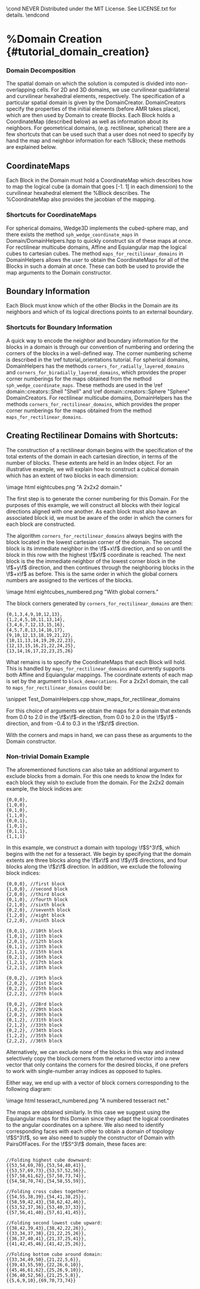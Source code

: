 \cond NEVER
Distributed under the MIT License.
See LICENSE.txt for details.
\endcond
# %Domain Creation {#tutorial_domain_creation}

### Domain Decomposition
The spatial domain on which the solution is computed is divided into
non-overlapping cells. For 2D and 3D domains, we use curvilinear
quadrilateral and curvilinear hexahedral elements, respectively. The
specification of a particular spatial domain is given by the DomainCreator.
DomainCreators specify the properties of the initial elements (before AMR takes
place), which are then used by Domain to create Blocks. Each Block
holds a CoordinateMap (described below) as well as information about its
neighbors. For geometrical domains, (e.g. rectilinear, spherical) there are a
few shortcuts that can be used such that a user does not need to specify by
hand the map and neighbor information for each %Block; these methods are
explained below.

## CoordinateMaps
Each Block in the Domain must hold a CoordinateMap which describes how to
map the logical cube (a domain that goes [-1. 1] in each dimension) to the
curvilinear hexahedral element the %Block describes. The %CoordinateMap
also provides the jacobian of the mapping.

### Shortcuts for CoordinateMaps
For spherical domains, Wedge3D implements the cubed-sphere map, and there
exists the method `sph_wedge_coordinate_maps` in Domain/DomainHelpers.hpp to
quickly construct six of these maps at once. For rectilinear multicube domains,
Affine and Equiangular map the logical cubes to cartesian cubes. The method
`maps_for_rectilinear_domains` in DomainHelpers allows the user to obtain
the CoordinateMaps for all of the Blocks in such a domain at once. These
can both be used to provide the map arguments to the Domain constructor.

## Boundary Information
Each Block must know which of the other Blocks in the Domain are its
neighbors and which of its logical directions points to an external boundary.

### Shortcuts for Boundary Information
A quick way to encode the neighbor and boundary information for the blocks
in a domain is through our convention of numbering and ordering the corners
of the blocks in a well-defined way. The corner numbering scheme is described
in the \ref tutorial_orientations tutorial. For spherical domains,
DomainHelpers has the methods `corners_for_radially_layered_domains` and
`corners_for_biradially_layered_domains`, which provides the proper corner
numberings for the maps obtained from the method `sph_wedge_coordinate_maps`.
These methods are used in the \ref domain::creators::Shell "Shell" and
\ref domain::creators::Sphere "Sphere" DomainCreators.
For rectilinear multicube domains, DomainHelpers has the methods
`corners_for_rectilinear_domains`, which provides the proper corner
numberings for the maps obtained from the method
`maps_for_rectilinear_domains`.

## Creating Rectilinear Domains with Shortcuts:
The construction of a rectilinear domain begins with the specification of
the total extents of the domain in each cartesian direction, in terms of
the number of blocks. These extents are held in an Index object.
For an illustrative example, we will explain how to construct a cubical
domain which has an extent of two blocks in each dimension:

\image html eightcubes.png "A 2x2x2 domain."

The first step is to generate the corner numbering for this Domain. For
the purposes of this example, we will construct all blocks with their
logical directions aligned with one another. As each block must also have
an associated block id, we must be aware of the order in which the corners
for each block are constructed.

The algorithm `corners_for_rectilinear_domains` always begins with the block
located in the lowest cartesian corner of the domain. The second block is
its immediate neighbor in the \f$+x\f$ direction, and so on until the block
in this row with the highest \f$x\f$ coordinate is reached. The next block is
the the immediate neighbor of the lowest corner block in the \f$+y\f$
direction, and then continues through the neighboring blocks in the \f$+x\f$ as
before. This is the same order in which the global corners numbers are assigned
to the vertices of the blocks.

\image html eightcubes_numbered.png "With global corners."

The block corners generated by `corners_for_rectilinear_domains` are then:

```
{0,1,3,4,9,10,12,13},
{1,2,4,5,10,11,13,14},
{3,4,6,7,12,13,15,16},
{4,5,7,8,13,14,16,17},
{9,10,12,13,18,19,21,22},
{10,11,13,14,19,20,22,23},
{12,13,15,16,21,22,24,25},
{13,14,16,17,22,23,25,26}

```

What remains is to specify the CoordinateMaps that each Block will hold.
This is handled by `maps_for_rectilinear_domains` and currently supports
both Affine and Equiangular mappings. The coordinate extents of each map
is set by the argument to `block_demarcations`. For a 2x2x1 domain, the
call to `maps_for_rectilinear_domains` could be:

\snippet Test_DomainHelpers.cpp show_maps_for_rectilinear_domains

For this choice of arguments we obtain the maps for a domain that extends
from 0.0 to 2.0 in the \f$x\f$-direction, from 0.0 to 2.0 in the \f$y\f$
-direction, and from -0.4 to 0.3 in the \f$z\f$ direction.

With the corners and maps in hand, we can pass these as arguments to the
Domain constructor.

### Non-trivial Domain Example
The aforementioned functions can also take an additional argument to exclude
blocks from a domain. For this one needs to know the Index<Dim> for each block
they wish to exclude from the domain. For the 2x2x2 domain example, the block
indices are:

```
{0,0,0},
{1,0,0},
{0,1,0},
{1,1,0},
{0,0,1},
{1,0,1},
{0,1,1},
{1,1,1}

```

In this example, we construct a domain with topology \f$S^3\f$, which begins
with the net for a tesseract. We begin by specifying that the domain extents
are three blocks along the \f$x\f$ and \f$y\f$ directions, and four blocks
along the \f$z\f$ direction. In addition, we exclude the following block
indices:

```
{0,0,0}, //first block
{1,0,0}, //second block
{2,0,0}, //third block
{0,1,0}, //fourth block
{2,1,0}, //sixth block
{0,2,0}, //seventh block
{1,2,0}, //eight block
{2,2,0}, //ninth block

{0,0,1}, //10th block
{1,0,1}, //11th block
{2,0,1}, //12th block
{0,1,1}, //13th block
{2,1,1}, //15th block
{0,2,1}, //16th block
{1,2,1}, //17th block
{2,2,1}, //18th block

{0,0,2}, //19th block
{2,0,2}, //21st block
{0,2,2}, //25th block
{2,2,2}, //27th block

{0,0,2}, //28rd block
{1,0,2}, //29th block
{2,0,2}, //30th block
{0,1,2}, //31th block
{2,1,2}, //33th block
{0,2,2}, //34th block
{1,2,2}, //35th block
{2,2,2}, //36th block

```
Alternatively, we can exclude none of the blocks in this way and instead
selectively copy the block corners from the returned vector into a new vector
that only contains the corners for the desired blocks, if one prefers to work
with single-number array indices as opposed to tuples.

Either way, we end up with a vector of block corners corresponding to the
following diagram:

\image html tesseract_numbered.png "A numbered tesseract net."

The maps are obtained similarly. In this case we suggest using the Equiangular
maps for this Domain since they adapt the logical coordinates to the angular
coordinates on a sphere. We also need to identify corresponding faces with each
other to obtain a domain of topology \f$S^3\f$, so we also need to supply the
constructor of Domain with PairsOfFaces. For the \f$S^3\f$ domain, these faces
are:

```

//Folding highest cube downward:
{{53,54,69,70},{53,54,40,41}},
{{53,57,69,73},{53,57,52,56}},
{{57,58,61,62},{57,58,73,74}},
{{54,58,70,74},{54,58,55,59}},

//Folding cross cubes together:
{{54,55,38,39},{54,41,38,25}},
{{58,59,42,43},{58,62,42,46}},
{{53,52,37,36},{53,40,37,33}},
{{57,56,41,40},{57,61,41,45}},

//Folding second lowest cube upward:
{{38,42,39,43},{38,42,22,26}},
{{33,34,37,38},{21,22,25,26}},
{{36,37,40,41},{21,37,25,41}},
{{41,42,45,46},{41,42,25,26}},

//Folding bottom cube around domain:
{{33,34,49,50},{21,22,5,6}},
{{39,43,55,59},{22,26,6,10}},
{{45,46,61,62},{25,26,9,10}},
{{36,40,52,56},{21,25,5,8}},
{{5,6,9,10},{69,70,73,74}}

```
